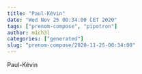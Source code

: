 ```yaml
---
title: "Paul-Kévin"
date: "Wed Nov 25 00:34:00 CET 2020"
tags: ["prenom-compose", "pipotron"]
author: m1ch3l
categories: ["generated"]
slug: "prenom-compose/2020-11-25-00:34:00"
---
```


Paul-Kévin
